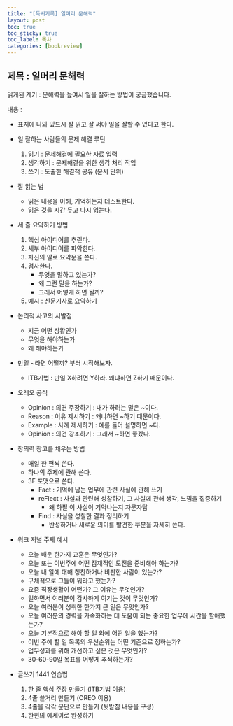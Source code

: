```yaml
---
title: "[독서기록] 일머리 문해력"
layout: post
toc: true
toc_sticky: true
toc_label: 목차
categories: [bookreview]
---
```


## 제목 : 일머리 문해력

읽게된 계기 : 문해력을 높여서 일을 잘하는 방법이 궁금했습니다.

내용 :
- 표지에 나와 있드시 잘 읽고 잘 써야 일을 잘할 수 있다고 한다.
- 일 잘하는 사람들의 문제 해결 루틴
    1. 읽기 : 문제해결에 필요한 자료 입력
    2. 생각하기 : 문제해결을 위한 생각 처리 작업
    3. 쓰기 : 도출한 해결책 공유 (문서 단위)

- 잘 읽는 법
    - 읽은 내용을 이해, 기억하는지 테스트한다.
    - 읽은 것을 시간 두고 다시 읽는다.

- 세 줄 요약하기 방법
    1. 핵심 아이디어를 추린다.
    2. 세부 아이디어를 파악한다.
    3. 자신의 말로 요약문을 쓴다.
    4. 검사한다.
        - 무엇을 말하고 있는가?
        - 왜 그런 말을 하는가?
        - 그래서 어떻게 하면 될까?
    5. 예시 : 신문기사로 요약하기

- 논리적 사고의 시발점
    - 지금 어떤 상황인가
    - 무엇을 해야하는가
    - 왜 해야하는가

- 만일 ~라면 어떨까? 부터 시작해보자.
    - ITB기법 : 만일 X하려면 Y하라. 왜냐하면 Z하기 때문이다.

- 오레오 공식
    - Opinion : 의견 주장하기 : 내가 하려는 말은 ~이다.
    - Reason : 이유 제시하기 : 왜냐하면 ~하기 때문이다.
    - Example : 사례 제시하기 : 예를 들어 설명하면 ~다.
    - Opinion : 의견 강조하기 : 그래서 ~하면 좋겠다.

- 창의력 창고를 채우는 방법
    - 매일 한 편씩 쓴다.
    - 하나의 주제에 관해 쓴다.
    - 3F 포맷으로 쓴다.
        - Fact : 기억에 남는 업무에 관련 사실에 관해 쓰기
        - reFlect : 사실과 관련해 성찰하기, 그 사실에 관해 생각, 느낌을 집중하기
            - 왜 하필 이 사실이 기억나는지 자문자답
        - Find : 사실을 성찰한 결과 정리하기
            - 반성하거나 새로운 의미를 발견한 부분을 자세히 쓴다.

- 워크 저널 주제 예시
    - 오늘 배운 한가지 교훈은 무엇인가?
    - 오늘 또는 이번주에 어떤 잠재적인 도전을 준비해야 하는가?
    - 오늘 내 일에 대해 칭찬하거나 비판한 사람이 있는가?
    - 구체적으로 그들이 뭐라고 했는가?
    - 요즘 직장생활이 어떤가? 그 이유는 무엇인가?
    - 일하면서 여러분이 감사하게 여기는 것이 무엇인가?
    - 오늘 여러분이 성취한 한가지 큰 일은 무엇인가?
    - 오늘 여러분의 경력을 가속화하는 데 도움이 되는 중요한 업무에 시간을 할애했는가?
    - 오늘 기본적으로 해야 할 일 외에 어떤 일을 했는가?
    - 이번 주에 할 일 목록의 우선순위는 어떤 기준으로 정하는가?
    - 업무성과를 위해 개선하고 싶은 것은 무엇인가?
    - 30-60-90일 목표를 어떻게 추적하는가?

- 글쓰기 1441 연습법
    1. 한 줄 핵심 주장 만들기 (ITB기법 이용)
    2. 4줄 쓸거리 만들기 (OREO 이용)
    3. 4줄을 각각 문단으로 만들기 (뒷받침 내용을 구성)
    4. 한편의 에세이로 완성하기
